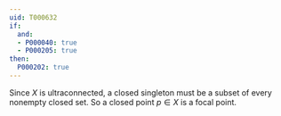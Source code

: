 ```yaml
---
uid: T000632
if:
  and:
  - P000040: true
  - P000205: true
then:
  P000202: true
---
```


Since $X$ is ultraconnected, a closed singleton must be a subset of every nonempty closed set. So a closed point $p \in X$ is a focal point.